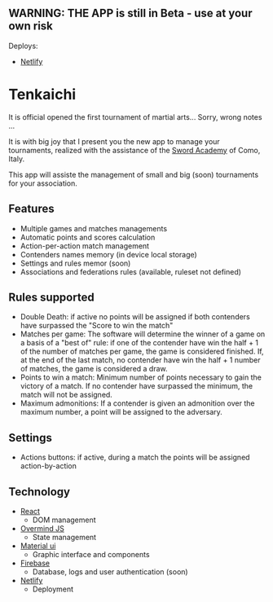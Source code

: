 ## WARNING: THE APP is still in Beta - use at your own risk

Deploys:
- [Netlify](https://elegant-mahavira-401723.netlify.app/)

# Tenkaichi

It is official opened the first tournament of martial arts...
Sorry, wrong notes
...

It is with big joy that I present you the new app to manage your tournaments, realized with the assistance of the [Sword Academy](https://sword.academy) of Como, Italy.

This app will assiste the management of small and big (soon) tournaments for your association.

## Features

- Multiple games and matches managements
- Automatic points and scores calculation
- Action-per-action match management
- Contenders names memory (in device local storage)
- Settings and rules memor (soon)
- Associations and federations rules (available, ruleset not defined)

## Rules supported

- Double Death: if active no points will be assigned if both contenders have surpassed the "Score to win the match"
- Matches per game: The software will determine the winner of a game on a basis of a "best of" rule: if one of the contender have win the half + 1 of the number of matches per game, the game is considered finished. If, at the end of the last match, no contender have win the half + 1 number of matches, the game is considered a draw.
- Points to win a match: Minimum number of points necessary to gain the victory of a match. If no contender have surpassed the minimum, the match will not be assigned.
- Maximum admonitions: If a contender is given an admonition over the maximum number, a point will be assigned to the adversary.

## Settings

- Actions buttons: if active, during a match the points will be assigned action-by-action


## Technology

- [React](https://reactjs.org)
  - DOM management
- [Overmind JS](https://overmindjs.org)
  - State management
- [Material ui](https://material-ui.com)
  - Graphic interface and components
- [Firebase](https://firebase.google.com)
  - Database, logs and user authentication (soon)
- [Netlify](https://www.netlify.com/)
  - Deployment